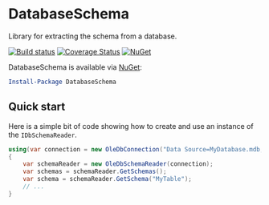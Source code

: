 # DatabaseSchema

Library for extracting the schema from a database.

[![Build status](https://ci.appveyor.com/api/projects/status/oir92a7cwtys3dty?svg=true)](https://ci.appveyor.com/project/mrstebo/databaseschema)
[![Coverage Status](https://coveralls.io/repos/github/ekmsystems/DatabaseSchema/badge.svg?branch=master)](https://coveralls.io/github/ekmsystems/DatabaseSchema?branch=master)
[![NuGet](https://img.shields.io/nuget/v/DatabaseSchema.svg)](https://www.nuget.org/packages/DatabaseSchema/)

DatabaseSchema is available via [NuGet](https://www.nuget.org/packages/DatabaseSchema/):

```powershell
Install-Package DatabaseSchema
```

## Quick start

Here is a simple bit of code showing how to create and use an instance of the `IDbSchemaReader`.

```cs
using(var connection = new OleDbConnection("Data Source=MyDatabase.mdb;Provider=Microsoft.Jet.OLEDB.4.0;"))
{
    var schemaReader = new OleDbSchemaReader(connection);
    var schemas = schemaReader.GetSchemas();
    var schema = schemaReader.GetSchema("MyTable");
    // ...
}
```
